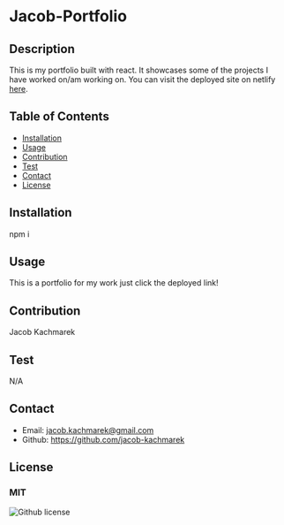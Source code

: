# Jacob-Portfolio
  ## Description
  This is my portfolio built with react. It showcases some of the projects I have worked on/am working on. You can visit the deployed site on netlify [here](https://candid-kringle-1d0ff4.netlify.app).

  ## Table of Contents

  * [Installation](#installation)
  * [Usage](#usage)
  * [Contribution](#contribution)
  * [Test](#test)
  * [Contact](#contact)
  * [License](#license)

  ## Installation
  npm i 

  ## Usage
  This is a portfolio for my work just click the deployed link!

  ## Contribution
  Jacob Kachmarek

  ## Test 
  N/A

  ## Contact
  - Email: jacob.kachmarek@gmail.com
  - Github: https://github.com/jacob-kachmarek

  ## License 
  ### MIT
  ![Github license](https://img.shields.io/badge/license-MIT-yellow)